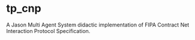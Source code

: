 # tp_cnp
A Jason Multi Agent System didactic implementation of FIPA Contract Net Interaction Protocol Specification.
